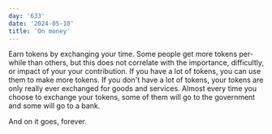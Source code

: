 ```yaml
---
day: '633'
date: '2024-05-10'
title: 'On money'
---
```


Earn tokens by exchanging your time. Some people get more tokens per-while than others, but this does not correlate with the importance, difficultly, or impact of your your contribution. If you have a lot of tokens, you can use them to make more tokens. If you don't have a lot of tokens, your tokens are only really ever exchanged for goods and services. Almost every time you choose to exchange your tokens, some of them will go to the government and some will go to a bank.

And on it goes, forever.
